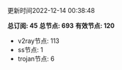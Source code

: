 更新时间2022-12-14 00:38:48

**总订阅: 45**
**总节点: 693**
**有效节点: 120**
- v2ray节点: 113
- ss节点: 1
- trojan节点: 6
